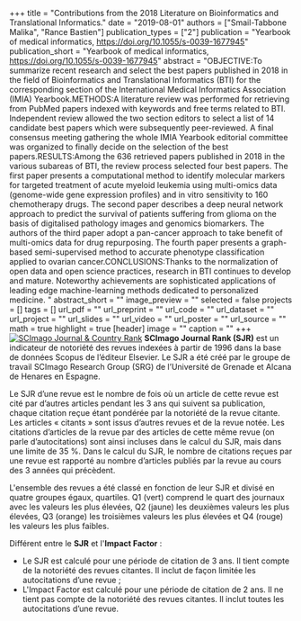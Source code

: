 +++
title = "Contributions from the 2018 Literature on Bioinformatics and Translational Informatics."
date = "2019-08-01"
authors = ["Smail-Tabbone Malika", "Rance Bastien"]
publication_types = ["2"]
publication = "Yearbook of medical informatics, https://doi.org/10.1055/s-0039-1677945"
publication_short = "Yearbook of medical informatics, https://doi.org/10.1055/s-0039-1677945"
abstract = "OBJECTIVE:To summarize recent research and select the best papers published in 2018 in the field of Bioinformatics and Translational Informatics (BTI) for the corresponding section of the International Medical Informatics Association (IMIA) Yearbook.METHODS:A literature review was performed for retrieving from PubMed papers indexed with keywords and free terms related to BTI. Independent review allowed the two section editors to select a list of 14 candidate best papers which were subsequently peer-reviewed. A final consensus meeting gathering the whole IMIA Yearbook editorial committee was organized to finally decide on the selection of the best papers.RESULTS:Among the 636 retrieved papers published in 2018 in the various subareas of BTI, the review process selected four best papers. The first paper presents a computational method to identify molecular markers for targeted treatment of acute myeloid leukemia using multi-omics data (genome-wide gene expression profiles) and in vitro sensitivity to 160 chemotherapy drugs. The second paper describes a deep neural network approach to predict the survival of patients suffering from glioma on the basis of digitalised pathology images and genomics biomarkers. The authors of the third paper adopt a pan-cancer approach to take benefit of multi-omics data for drug repurposing. The fourth paper presents a graph-based semi-supervised method to accurate phenotype classification applied to ovarian cancer.CONCLUSIONS:Thanks to the normalization of open data and open science practices, research in BTI continues to develop and mature. Noteworthy achievements are sophisticated applications of leading edge machine-learning methods dedicated to personalized medicine. "
abstract_short = ""
image_preview = ""
selected = false
projects = []
tags = []
url_pdf = ""
url_preprint = ""
url_code = ""
url_dataset = ""
url_project = ""
url_slides = ""
url_video = ""
url_poster = ""
url_source = ""
math = true
highlight = true
[header]
image = ""
caption = ""
+++
<a href="https://www.scimagojr.com/journalsearch.php?q=11400153302&amp;tip=sid&amp;exact=no" title="SCImago Journal &amp; Country Rank"><img border="0" src="https://www.scimagojr.com/journal_img.php?id=11400153302" alt="SCImago Journal &amp; Country Rank"  /></a>
**SCImago Journal Rank (SJR)** est un indicateur de notoriété des revues indexées à partir de 1996 dans la base de données Scopus de l’éditeur Elsevier. Le SJR a été créé par le groupe de travail SCImago Research Group (SRG) de l’Université de Grenade et Alcana de Henares en Espagne.  
  
Le SJR d’une revue est le nombre de fois où un article de cette revue est cité par d’autres articles pendant les 3 ans qui suivent sa publication, chaque citation reçue étant pondérée par la notoriété de la revue citante. Les articles « citants » sont issus d’autres revues et de la revue notée. Les citations d’articles de la revue par des articles de cette même revue (on parle d’autocitations) sont ainsi incluses dans le calcul du SJR, mais dans une limite de 35 %. Dans le calcul du SJR, le nombre de citations reçues par une revue est rapporté au nombre d’articles publiés par la revue au cours des 3 années qui précèdent.  
  
L'ensemble des revues a été classé en fonction de leur SJR et divisé en quatre groupes égaux, quartiles. Q1 (vert) comprend le quart des journaux avec les valeurs les plus élevées, Q2 (jaune) les deuxièmes valeurs les plus élevées, Q3 (orange) les troisièmes valeurs les plus élevées et Q4 (rouge) les valeurs les plus faibles.  
  
Différent entre le **SJR** et l'**Impact Factor** :  
- Le SJR est calculé pour une période de citation de 3 ans. Il tient compte de la notoriété des revues citantes. Il inclut de façon limitée les autocitations d’une revue ;  
- L'Impact Factor est calculé pour une période de citation de 2 ans. Il ne tient pas compte de la notoriété des revues citantes. Il inclut toutes les autocitations d’une revue.
